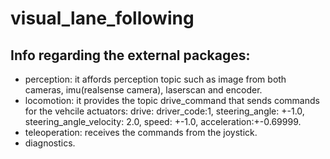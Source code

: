 # visual_lane_following

## Info regarding the external packages:

- perception: it affords perception topic such as image from both cameras, imu(realsense camera), laserscan and encoder.
- locomotion: it provides the topic drive_command that sends commands for the vehcile actuators: drive: driver_code:1, steering_angle: +-1.0, steering_angle_velocity: 2.0, speed: +-1.0, acceleration:+-0.69999. 
- teleoperation: receives the commands from the joystick.
- diagnostics.
